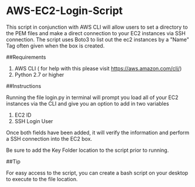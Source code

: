 # AWS-EC2-Login-Script
This script in conjunction with AWS CLI will allow users to set a directory to the PEM files and make a direct connection to your EC2 instances via SSH connection. The script uses Boto3 to list out the ec2 instances by a "Name" Tag often given when the box is created.

##Requirements
1. AWS CLI ( for help with this please visit https://aws.amazon.com/cli/)
2. Python 2.7 or higher


##Instructions

Running the file login.py in terminal will prompt you load all of your EC2 instances via the CLI and give you an option to add in two variables
1. EC2 ID
2. SSH Login User

Once both fields have been added, it will verify the information and perform a SSH connection into the EC2 box.

Be sure to add the Key Folder location to the script prior to running.

##Tip

For easy access to the script, you can create a bash script on your desktop to execute to the file location.
